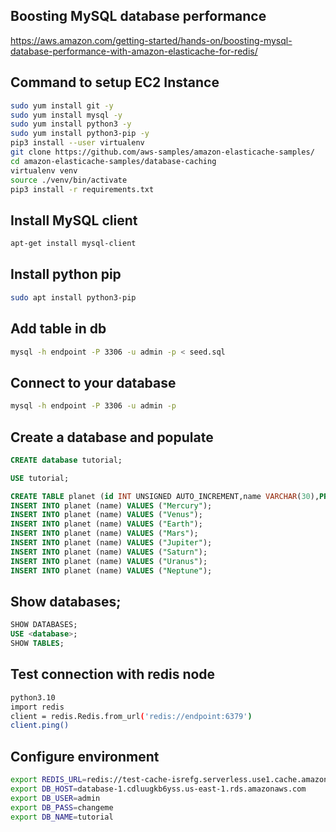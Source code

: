 ## Boosting MySQL database performance
https://aws.amazon.com/getting-started/hands-on/boosting-mysql-database-performance-with-amazon-elasticache-for-redis/

## Command to setup EC2 Instance
```bash
sudo yum install git -y
sudo yum install mysql -y
sudo yum install python3 -y
sudo yum install python3-pip -y
pip3 install --user virtualenv
git clone https://github.com/aws-samples/amazon-elasticache-samples/
cd amazon-elasticache-samples/database-caching
virtualenv venv
source ./venv/bin/activate
pip3 install -r requirements.txt
```

## Install MySQL client
```bash
apt-get install mysql-client
```

## Install python pip
```bash
sudo apt install python3-pip
```

## Add table in db
```bash
mysql -h endpoint -P 3306 -u admin -p < seed.sql
```
##  Connect to your database
```bash
mysql -h endpoint -P 3306 -u admin -p
```
## Create a database and populate 
```sql
CREATE database tutorial;

USE tutorial;

CREATE TABLE planet (id INT UNSIGNED AUTO_INCREMENT,name VARCHAR(30),PRIMARY KEY(id));
INSERT INTO planet (name) VALUES ("Mercury");
INSERT INTO planet (name) VALUES ("Venus");
INSERT INTO planet (name) VALUES ("Earth");
INSERT INTO planet (name) VALUES ("Mars");
INSERT INTO planet (name) VALUES ("Jupiter");
INSERT INTO planet (name) VALUES ("Saturn");
INSERT INTO planet (name) VALUES ("Uranus");
INSERT INTO planet (name) VALUES ("Neptune");
```
## Show databases;
```sql
SHOW DATABASES;
USE <database>;
SHOW TABLES;

```

## Test connection with redis node
```bash
python3.10
import redis
client = redis.Redis.from_url('redis://endpoint:6379')
client.ping()

```

## Configure environment
```bash
export REDIS_URL=redis://test-cache-isrefg.serverless.use1.cache.amazonaws.com:6379:6379/
export DB_HOST=database-1.cdluugkb6yss.us-east-1.rds.amazonaws.com
export DB_USER=admin
export DB_PASS=changeme
export DB_NAME=tutorial
```